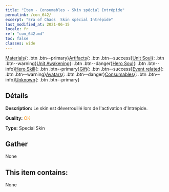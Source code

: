 ```yaml
---
title: "Item - Consumables - Skin spécial Intrépide"
permalink: /con_642/
excerpt: "Era of Chaos  Skin spécial Intrépide"
last_modified_at: 2021-06-15
locale: fr
ref: "con_642.md"
toc: false
classes: wide
---
```

 [Materials](/ItemsFR/){: .btn .btn--primary}[Artifacts](/ItemsFR/Artifacts/){: .btn .btn--success}[Unit Soul](/ItemsFR/UnitSoul/){: .btn .btn--warning}[Unit Awakening](/ItemsFR/UnitAwakening/){: .btn .btn--danger}[Hero Soul](/ItemsFR/HeroSoul/){: .btn .btn--info}[Hero Skill](/ItemsFR/HeroSkill/){: .btn .btn--primary}[Gift](/ItemsFR/Gift/){: .btn .btn--success}[Event related](/ItemsFR/Events/){: .btn .btn--warning}[Avatars](/ItemsFR/Avatars/){: .btn .btn--danger}[Consumables](/ItemsFR/Consumables/){: .btn .btn--info}[Unknown](/ItemsFR/Unknown/){: .btn .btn--primary}

## Détails
 **Description:** Le skin est déverrouillé lors de l'activation d'Intrépide.

 **Quality:** <span style="color: #FF8C00">OK</span>

 **Type:** Special Skin

## Gather

  None

## This item contains:

  None

